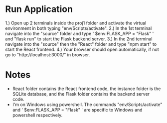 # Run Application
1.) Open up 2 terminals inside the proj1 folder and activate the virtual environment in both typing "env/Scripts/activate".
2.) In the 1st terminal navigate into the "source" folder and type ' $env:FLASK_APP = "Flask" ' and "flask run" to start the Flask backend server.
3.) In the 2nd terminal navigate into the "source" then the "React" folder and type "npm start" to start the React frontend.
4.) Your browser should open automatically, if not go to "http://localhost:3000/" in browser.

# Notes
- React folder contains the React frontend code, the instance folder is the SQLite database, and the Flask folder contains the backend server code.
- I'm on Windows using powershell. The commands "env/Scripts/activate" and ' $env:FLASK_APP = "Flask" ' are specific to Windows and powershell respectively. 
